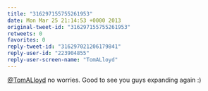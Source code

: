 ```yaml
---
title: "316297155755261953"
date: Mon Mar 25 21:14:53 +0000 2013
original-tweet-id: "316297155755261953"
retweets: 0
favorites: 0
reply-tweet-id: "316297021206179841"
reply-user-id: "223904855"
reply-user-screen-name: "TomALloyd"
---
```

<a href="https://twitter.com/TomALloyd">@TomALloyd</a> no worries. Good to see you guys expanding again :)
